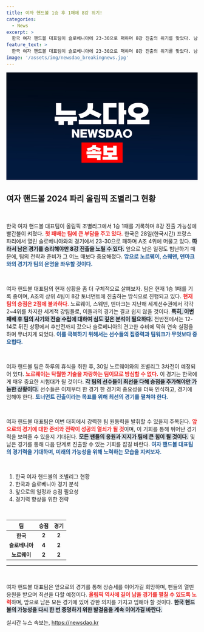 ```yaml
---
title: 여자 핸드볼 1승 후 1패에 8강 위기!
categories:
  - News
excerpt: >
  한국 여자 핸드볼 대표팀이 슬로베니아에 23-30으로 패하며 8강 진출의 위기를 맞았다. 남은 강호들과의 경기에서 반드시 승점 추가가 필요하지만, 쉽지 않은 길이 예고된다.
feature_text: >
  한국 여자 핸드볼 대표팀이 슬로베니아에 23-30으로 패하며 8강 진출의 위기를 맞았다. 남은 강호들과의 경기에서 반드시 승점 추가가 필요하지만, 쉽지 않은 길이 예고된다.
image: '/assets/img/newsdao_breakingnews.jpg'
---
```


<p><img src="/assets/img/newsdao_breakingnews.jpg" alt="implanttips 속보" /></p>

<h2 data-ke-size="size26">여자 핸드볼 2024 파리 올림픽 조별리그 현황</h2>

<p data-ke-size="size16">&nbsp;</p>

<p>한국 여자 핸드볼 대표팀이 올림픽 조별리그에서 1승 1패를 기록하며 8강 진출 가능성에 빨간불이 켜졌다. <b><span style="color: #ee2323;">첫 패배는 팀에 큰 부담을 주고 있다.</span></b> 한국은 28일(한국시간) 프랑스 파리에서 열린 슬로베니아와의 경기에서 23-30으로 패하며 A조 4위에 머물고 있다. <b><span style="background-color: #21538527;">따라서 남은 경기를 승리해야만 8강 진출을 노릴 수 있다.</span></b> 앞으로 남은 일정도 험난하기 때문에, 팀의 전략과 준비가 그 어느 때보다 중요해졌다. <b><span style="color: #1a5490;">앞으로 노르웨이, 스웨덴, 덴마크와의 경기가 팀의 운명을 좌우할 것이다.</span></b></p>

<p data-ke-size="size16">&nbsp;</p>

<p>여자 핸드볼 대표팀의 현재 상황을 좀 더 구체적으로 살펴보자. 팀은 현재 1승 1패를 기록 중이며, A조의 상위 4팀이 8강 토너먼트에 진출하는 방식으로 진행되고 있다. <b><span style="color: #ee2323;">현재 팀의 승점은 2점에 불과하다.</span></b> 노르웨이, 스웨덴, 덴마크는 지난해 세계선수권에서 각각 2~4위를 차지한 세계적 강팀들로, 이들과의 경기는 결코 쉽지 않을 것이다. <b><span style="background-color: #21538527;">특히, 이번 패배 후 팀의 사기와 전술 수립에 대하여 심도 깊은 분석이 필요하다.</span></b> 전반전에서는 12-14로 뒤진 상황에서 후반전까지 갔으나 슬로베니아의 견고한 수비에 막혀 연속 실점을 하며 무너지게 되었다. <b><span style="color: #1a5490;">이를 극복하기 위해서는 선수들의 집중력과 팀워크가 무엇보다 중요헙다.</span></b></p>

<p data-ke-size="size16">&nbsp;</p>

<p>여자 핸드볼 팀은 하루의 휴식을 취한 후, 30일 노르웨이와의 조별리그 3차전이 예정되어 있다. <b><span style="color: #ee2323;">노르웨이는 탁월한 기술을 자랑하는 팀이므로 방심할 수 없다.</span></b> 이 경기는 한국에게 매우 중요한 시험대가 될 것이다. <b><span style="background-color: #21538527;">각 팀의 선수들이 최선을 다해 승점을 추가해야만 가능한 상황이다.</span></b> 선수들은 이제부터 한 경기 한 경기의 중요성을 더욱 인식하고, 경기에 임해야 한다. <b><span style="color: #1a5490;">토너먼트 진출이라는 목표를 위해 최선의 경기를 펼쳐야 한다.</span></b></p>

<p data-ke-size="size16">&nbsp;</p>

<p>여자 핸드볼 대표팀은 이번 대회에서 강력한 팀 원동력을 발휘할 수 있을지 주목된다. <b><span style="color: #ee2323;">앞으로의 경기에 대한 준비와 전략이 성공의 열쇠가 될 것</span></b>이며, 이 기회를 통해 뛰어난 경기력을 보여줄 수 있을지 기대된다. <b><span style="background-color: #21538527;">모든 팬들의 응원과 지지가 팀에 큰 힘이 될 것이다.</span></b> 및 남은 경기를 통해 다음 단계로 진출할 수 있는 기회를 잡길 바란다. <b><span style="color: #1a5490;">여자 핸드볼 대표팀의 경기력을 기대하며, 미래의 가능성을 위해 노력하는 모습을 지켜보자.</span></b></p>

<p data-ke-size="size16">&nbsp;</p>

<ol>
    <li>한국 여자 핸드볼의 조별리그 현황</li>
    <li>한국과 슬로베니아 경기 분석</li>
    <li>앞으로의 일정과 승점 필요성</li>
    <li>경기력 향상을 위한 전략</li>
</ol>

<p data-ke-size="size16">&nbsp;</p>

<table>
    <thead>
        <tr>
            <th style="text-align: center; height: 17px;"><b>팀</b></th>
            <th style="text-align: center; height: 17px;"><b>승점</b></th>
            <th style="text-align: center; height: 17px;"><b>경기</b></th>
        </tr>
    </thead>
    <tbody>
        <tr>
            <td style="text-align: center; height: 17px;"><b>한국</b></td>
            <td style="text-align: center; height: 17px;"><b>2</b></td>
            <td style="text-align: center; height: 17px;"><b>2</b></td>
        </tr>
        <tr>
            <td style="text-align: center; height: 17px;"><b>슬로베니아</b></td>
            <td style="text-align: center; height: 17px;"><b>4</b></td>
            <td style="text-align: center; height: 17px;"><b>2</b></td>
        </tr>
        <tr>
            <td style="text-align: center; height: 17px;"><b>노르웨이</b></td>
            <td style="text-align: center; height: 17px;"><b>2</b></td>
            <td style="text-align: center; height: 17px;"><b>2</b></td>
        </tr>
    </tbody>
</table>

<hr />

<p data-ke-size="size16">&nbsp;</p> 

<p>여자 핸드볼 대표팀은 앞으로의 경기를 통해 상승세를 이어가길 희망하며, 팬들의 열띤 응원을 받으며 최선을 다할 예정이다. <b><span style="color: #ee2323;">올림픽 역사에 길이 남을 경기를 펼칠 수 있도록 노력</span></b>하며, 앞으로 남은 모든 경기에 있어 강한 의지를 가지고 임해야 할 것이다. <b><span style="background-color: #21538527;">한국 핸드볼의 가능성을 다시 한 번 증명하기 위한 발걸음을 계속 이어가길 바란다.</span></b></p>
실시간 뉴스 속보는, <a href="https://newsdao.kr" rel="dofollow">https://newsdao.kr</a>


